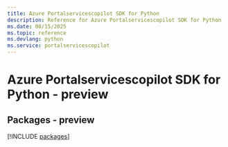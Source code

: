 ```yaml
---
title: Azure Portalservicescopilot SDK for Python
description: Reference for Azure Portalservicescopilot SDK for Python
ms.date: 08/15/2025
ms.topic: reference
ms.devlang: python
ms.service: portalservicescopilot
---
```

# Azure Portalservicescopilot SDK for Python - preview
## Packages - preview
[!INCLUDE [packages](portalservicescopilot-index.md)]